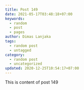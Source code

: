 ```yaml
---
title: Post 149
date: 2021-05-17T03:48:18+07:00
keywords:
  - random
  - post
  - pages
author: Dimas Lanjaka
tags:
  - random post
  - untagged
category:
  - random post
  - uncategorized
updated: 2020-12-25T10:54:17+07:00
---
```

This is content of post 149